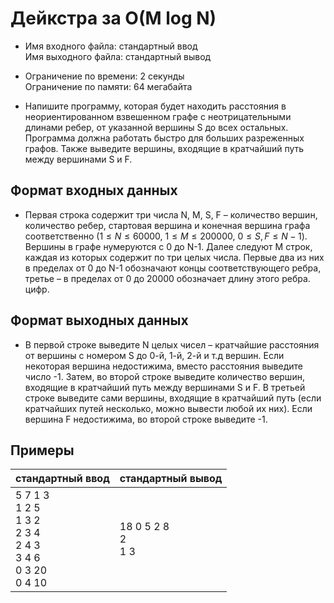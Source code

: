 # Дейкстра за O(M log N)
* Имя входного файла: стандартный ввод\
Имя выходного файла: стандартный вывод

* Ограничение по времени: 2 секунды\
Ограничение по памяти: 64 мегабайта

* Напишите программу, которая будет находить расстояния в неориентированном взвешенном графе с неотрицательными длинами ребер, от указанной вершины S до всех остальных. Программа должна работать быстро для больших разреженных графов. Также выведите вершины, входящие в кратчайший путь между вершинами S и F.

## Формат входных данных

* Первая строка содержит три числа N, M, S, F – количество вершин, количество ребер, стартовая вершина и конечная вершина графа соответственно ($1 \leq N \leq 60000$, $1 \leq M \leq 200000$, $0 \leq S, F \leq N-1$). Вершины в графе нумеруются с 0 до N-1. Далее следуют M строк, каждая из которых содержит по три целых числа. Первые два из них в пределах от 0 до N-1 обозначают концы соответствующего ребра, третье – в пределах от 0 до 20000 обозначает длину этого ребра.
цифр.
## Формат выходных данных
* В первой строке выведите N целых чисел – кратчайшие расстояния от вершины с номером S до 0-й, 1-й, 2-й и т.д вершин. Если некоторая вершина недостижима, вместо расстояния выведите число -1. Затем, во второй строке выведите количество вершин, входящие в кратчайший путь между вершинами S и F. В третьей строке выведите сами вершины, входящие в кратчайший путь (если кратчайших путей несколько, можно вывести любой их них). Если вершина F недостижима, во второй строке выведите -1.

## Примеры

|стандартный ввод|стандартный вывод|
|-|-|
|5 7 1 3<br>1 2 5<br>1 3 2<br>2 3 4<br>2 4 3<br>3 4 6<br>0 3 20<br>0 4 10|18 0 5 2 8<br>2<br>1 3|
